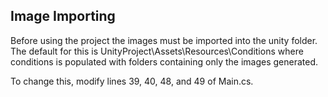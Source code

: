 ## Image Importing

Before using the project the images must be imported into the unity folder. The default for this is 
UnityProject\Assets\Resources\Conditions where conditions is populated with folders containing only the images generated. 

To change this, modify lines 39, 40, 48, and 49 of Main.cs. 

